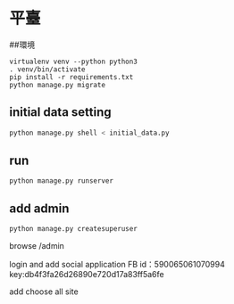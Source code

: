 # 平臺


##環境
```python3
virtualenv venv --python python3
. venv/bin/activate
pip install -r requirements.txt
python manage.py migrate
```
## initial data setting
```bash
python manage.py shell < initial_data.py
```

## run
```python3
python manage.py runserver
```
## add admin
```bash
python manage.py createsuperuser
```

browse /admin

login and add social application
FB id：590065061070994
key:db4f3fa26d26890e720d17a83ff5a6fe

add choose all site
